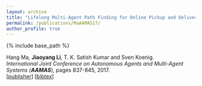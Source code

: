 ```yaml
---
layout: archive
title: "Lifelong Multi-Agent Path Finding for Online Pickup and Delivery Tasks"
permalink: /publications/MaAAMAS17/
author_profile: true
---
```


{% include base_path %}

Hang Ma, **Jiaoyang Li**, T. K. Satish Kumar and Sven Koenig.     
<i>International Joint Conference on Autonomous Agents and Multi-Agent Systems (**AAMAS**)</i>, pages 837-845, 2017.    
[[publisher](https://dl.acm.org/citation.cfm?id=3091243)]
[<a href="javascript:void(0)" onclick="(function(target, id) { if ($('#' + id).css('display') == 'block') { $('#' + id).hide('fast'); $(target).text('bibtex') } else { $('#' + id).show('fast'); $(target).text('bibtex▲') } })(this, 'bibtex-MaAAMAS17');">bibtex</a>]
<div id="bibtex-MaAAMAS17" style="display:none">
<pre>@inproceedings{MaAAMAS17,
  author    = {Hang Ma and Jiaoyang Li and T. K. Satish Kumar and Sven Koenig},
  title     = {Lifelong Multi-Agent Path Finding for Online Pickup and Delivery Tasks},
  booktitle = {Proceedings of the International Conference on Autonomous Agents and Multi-Agent Systems (AAMAS)},
  pages     = {837--845},
  year      = {2017}
}
</pre></div>   